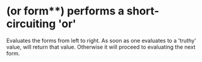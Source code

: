 # (or form**) performs a short-circuiting 'or'
Evaluates the forms from left to right. As soon as one evaluates to a 'truthy' value, will return that value. Otherwise it will proceed to evaluating the next form.
